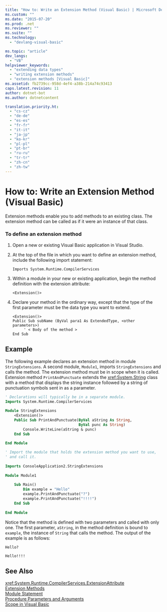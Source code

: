 ```yaml
---
title: "How to: Write an Extension Method (Visual Basic) | Microsoft Docs"
ms.custom: ""
ms.date: "2015-07-20"
ms.prod: .net
ms.reviewer: ""
ms.suite: ""
ms.technology: 
  - "devlang-visual-basic"

ms.topic: "article"
dev_langs: 
  - "VB"
helpviewer_keywords: 
  - "extending data types"
  - "writing extension methods"
  - "extension methods [Visual Basic]"
ms.assetid: fb2739cc-958d-4ef4-a38b-214a74c93413
caps.latest.revision: 11
author: dotnet-bot
ms.author: dotnetcontent

translation.priority.ht: 
  - "cs-cz"
  - "de-de"
  - "es-es"
  - "fr-fr"
  - "it-it"
  - "ja-jp"
  - "ko-kr"
  - "pl-pl"
  - "pt-br"
  - "ru-ru"
  - "tr-tr"
  - "zh-cn"
  - "zh-tw"
---
```

# How to: Write an Extension Method (Visual Basic)
Extension methods enable you to add methods to an existing class. The extension method can be called as if it were an instance of that class.  
  
### To define an extension method  
  
1.  Open a new or existing Visual Basic application in Visual Studio.  
  
2.  At the top of the file in which you want to define an extension method, include the following import statement:  
  
    ```  
    Imports System.Runtime.CompilerServices  
    ```  
  
3.  Within a module in your new or existing application, begin the method definition with the extension attribute:  
  
    ```  
    <Extension()>  
    ```  
  
4.  Declare your method in the ordinary way, except that the type of the first parameter must be the data type you want to extend.  
  
    ```  
    <Extension()>   
    Public Sub subName (ByVal para1 As ExtendedType, <other parameters>)  
         ' < Body of the method >  
    End Sub  
    ```  
  
## Example  
 The following example declares an extension method in module `StringExtensions`. A second module, `Module1`, imports `StringExtensions` and calls the method. The extension method must be in scope when it is called. Extension method `PrintAndPunctuate` extends the <xref:System.String> class with a method that displays the string instance followed by a string of punctuation symbols sent in as a parameter.  
  
```vb  
' Declarations will typically be in a separate module.  
Imports System.Runtime.CompilerServices  
  
Module StringExtensions  
    <Extension()>   
    Public Sub PrintAndPunctuate(ByVal aString As String,   
                                 ByVal punc As String)  
        Console.WriteLine(aString & punc)  
    End Sub  
  
End Module  
```  
  
```vb  
' Import the module that holds the extension method you want to use,   
' and call it.  
  
Imports ConsoleApplication2.StringExtensions  
  
Module Module1  
  
    Sub Main()  
        Dim example = "Hello"  
        example.PrintAndPunctuate("?")  
        example.PrintAndPunctuate("!!!!")  
    End Sub  
  
End Module  
```  
  
 Notice that the method is defined with two parameters and called with only one. The first parameter, `aString`, in the method definition is bound to `example`, the instance of `String` that calls the method. The output of the example is as follows:  
  
 `Hello?`  
  
 `Hello!!!!`  
  
## See Also  
 <xref:System.Runtime.CompilerServices.ExtensionAttribute>   
 [Extension Methods](./extension-methods.md)   
 [Module Statement](../../../../visual-basic/language-reference/statements/module-statement.md)   
 [Procedure Parameters and Arguments](./procedure-parameters-and-arguments.md)   
 [Scope in Visual Basic](../../../../visual-basic/programming-guide/language-features/declared-elements/scope.md)
